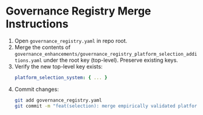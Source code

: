 # Governance Registry Merge Instructions

1. Open `governance_registry.yaml` in repo root.
2. Merge the contents of `governance_enhancements/governance_registry_platform_selection_additions.yaml`
   under the root key (top-level). Preserve existing keys.
3. Verify the new top-level key exists:
   ```yaml
   platform_selection_system: { ... }
   ```
4. Commit changes:
   ```bash
   git add governance_registry.yaml
   git commit -m "feat(selection): merge empirically validated platform selection system"
   ```
